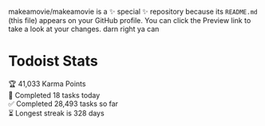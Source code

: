 makeamovie/makeamovie is a ✨ special ✨ repository because its `README.md` (this file) appears on your GitHub profile.
You can click the Preview link to take a look at your changes. darn right ya can

# Todoist Stats

<!-- TODO-IST:START -->
🏆  41,033 Karma Points           
🌸  Completed 18 tasks today           
✅  Completed 28,493 tasks so far           
⏳  Longest streak is 328 days
<!-- TODO-IST:END -->